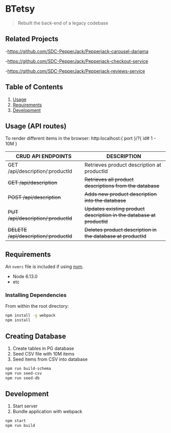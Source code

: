 # BTetsy

> Rebuilt the back-end of a legacy codebase

## Related Projects

-https://github.com/SDC-PepperJack/Pepperjack-carousel-darjama

-https://github.com/SDC-PepperJack/Pepperjack-checkout-service

-https://github.com/SDC-PepperJack/Pepperjack-reviews-service

## Table of Contents

1. [Usage](#Usage)
1. [Requirements](#requirements)
1. [Development](#development)

## Usage (API routes)
To render different items in the browser: http:localhost:{ port }/?{ id# 1 - 10M }

|CRUD API ENDPOINTS                          | DESCRIPTION                                                          |
|--------------------------------------------|-----------------------------------------------------------------------
|GET      /api/description/:productId        | Retrieves product description at productId                           |
|~~GET      /api/description~~               | ~~Retrieves all product descriptions from the database~~             |
|~~POST     /api/description~~               | ~~Adds new product description into the database~~                   |
|~~PUT      /api/description/:productId~~    | ~~Updates existing product description in the database at productId~~|
|~~DELETE   /api/description/:productId~~    | ~~Deletes product description in the database at productId~~         |

## Requirements

An `nvmrc` file is included if using [nvm](https://github.com/creationix/nvm).

- Node 6.13.0
- etc

### Installing Dependencies
From within the root directory:

```sh
npm install -g webpack
npm install
```

## Creating Database
1. Create tables in PG database
2. Seed CSV file with 10M items
3. Seed items from CSV into database

```sh
npm run build-schema
npm run seed-csv
npm run seed-db
```

## Development
1. Start server
2. Bundle application with webpack
```sh
npm start
npm run build
```
